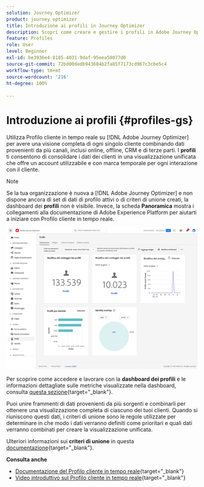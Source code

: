 ```yaml
---
solution: Journey Optimizer
product: journey optimizer
title: Introduzione ai profili in Journey Optimizer
description: Scopri come creare e gestire i profili in Adobe Journey Optimizer
feature: Profiles
role: User
level: Beginner
exl-id: be3936e4-8185-4031-9daf-95eea58077d0
source-git-commit: 72bd00dedb943604b2fa85f7173cd967c3cbe5c4
workflow-type: tm+mt
source-wordcount: '216'
ht-degree: 100%

---
```


# Introduzione ai profili {#profiles-gs}

Utilizza Profilo cliente in tempo reale su [!DNL Adobe Journey Optimizer] per avere una visione completa di ogni singolo cliente combinando dati provenienti da più canali, inclusi online, offline, CRM e di terze parti. I **profili** ti consentono di consolidare i dati dei clienti in una visualizzazione unificata che offre un account utilizzabile e con marca temporale per ogni interazione con il cliente.

>[!NOTE]
>
>Se la tua organizzazione è nuova a [!DNL Adobe Journey Optimizer] e non dispone ancora di set di dati di profilo attivi o di criteri di unione creati, la dashboard dei **profili** non è visibile. Invece, la scheda **Panoramica** mostra i collegamenti alla documentazione di Adobe Experience Platform per aiutarti a iniziare con Profilo cliente in tempo reale.

![](assets/profiles-home.png)

Per scoprire come accedere e lavorare con la **dashboard dei profili** e le informazioni dettagliate sulle metriche visualizzate nella dashboard, consulta [questa sezione](https://experienceleague.adobe.com/docs/experience-platform/profile/ui/user-guide.html?lang=it){target="_blank"}.

Puoi unire frammenti di dati provenienti da più sorgenti e combinarli per ottenere una visualizzazione completa di ciascuno dei tuoi clienti. Quando si riuniscono questi dati, i criteri di unione sono le regole utilizzate per determinare in che modo i dati verranno definiti come prioritari e quali dati verranno combinati per creare la visualizzazione unificata.

Ulteriori informazioni sui **criteri di unione** in questa [documentazione](https://experienceleague.adobe.com/docs/experience-platform/profile/merge-policies/ui-guide.html?lang=it){target="_blank"}.

**Consulta anche**

* [Documentazione del Profilo cliente in tempo reale](https://experienceleague.adobe.com/docs/experience-platform/query/home.html?lang=it){target="_blank"}
* [Video introduttivo sul Profilo cliente in tempo reale](https://experienceleague.adobe.com/docs/experience-platform/profile/home.html?lang=it){target="_blank"}
